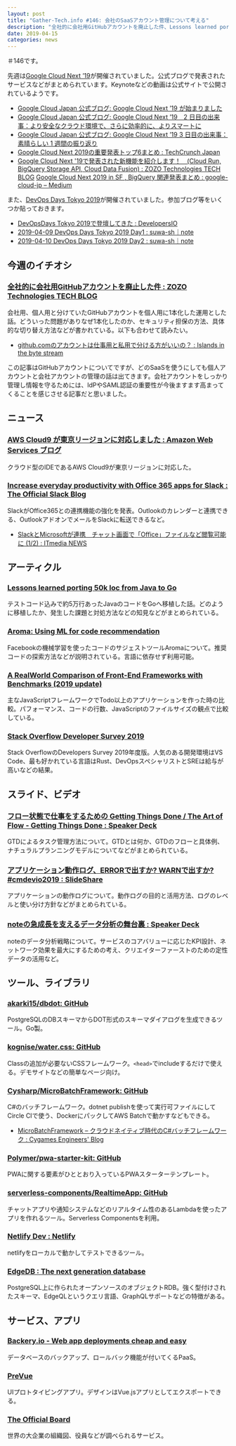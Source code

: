 ```yaml
---
layout: post
title: "Gather-Tech.info #146: 会社のSaaSアカウント管理について考える"
description: "全社的に会社用GitHubアカウントを廃止した件、Lessons learned porting 50k loc from Java to Go、フロー状態で仕事をするための Getting Things Done など"
date: 2019-04-15
categories: news
---
```


＃146です。

先週は[Google Cloud Next ’19](https://cloud.withgoogle.com/next/sf)が開催されていました。公式ブログで発表されたサービスなどがまとめられています。Keynoteなどの動画は公式サイトで公開されているようです。

- [Google Cloud Japan 公式ブログ: Google Cloud Next ’19 が始まりました](https://cloud-ja.googleblog.com/2019/04/next19-recap-day1.html)
- [Google Cloud Japan 公式ブログ: Google Cloud Next ’19　2 日目の出来事：より安全なクラウド環境で、さらに効率的に、よりスマートに](https://cloud-ja.googleblog.com/2019/04/day-2-next-19-working-smarter-better-and-more-securely-cloud.html)
- [Google Cloud Japan 公式ブログ: Google Cloud Next ’19 3 日目の出来事：素晴らしい 1 週間の振り返り](https://cloud-ja.googleblog.com/2019/04/next19-recap-day3.html)
- [Google Cloud Next 2019の重要発表トップ6まとめ : TechCrunch Japan](https://jp.techcrunch.com/2019/04/11/2019-04-10-the-6-most-important-announcements-from-google-cloud-next-2019/)
- [Google Cloud Next '19で発表された新機能を紹介します！　(Cloud Run, BigQuery Storage API, Cloud Data Fusion) : ZOZO Technologies TECH BLOG](https://techblog.zozo.com/entry/google_cloud_next_19)
[Google Cloud Next 2019 in SF , BigQuery 関連発表まとめ : google-cloud-jp – Medium](https://medium.com/google-cloud-jp/bigquery-whats-announced-in-next19-8e09059e830d)

また、[DevOps Days Tokyo 2019](https://www.devopsdaystokyo.org/)が開催されていました。参加ブログ等をいくつか貼っておきます。

- [DevOpsDays Tokyo 2019で登壇してきた : DevelopersIO](https://dev.classmethod.jp/devops/devopsdays-tokyo-2019/)
- [2019-04-09 DevOps Days Tokyo 2019 Day1 : suwa-sh｜note](https://note.mu/suwash/n/n2fb2402c04d5)
- [2019-04-10 DevOps Days Tokyo 2019 Day2 : suwa-sh｜note](https://note.mu/suwash/n/nae910da90e35)

## 今週のイチオシ

### [全社的に会社用GitHubアカウントを廃止した件 : ZOZO Technologies TECH BLOG](https://techblog.zozo.com/entry/github_sso)

会社用、個人用と分けていたGitHubアカウントを個人用に1本化した運用とした話。どういった問題がありなぜ1本化したのか、セキュリティ担保の方法、具体的な切り替え方法などが書かれている。以下も合わせて読みたい。

- [github.comのアカウントは仕事用と私用で分ける方がいいの？ : Islands in the byte stream](https://gfx.hatenablog.com/entry/2016/05/21/212053)

この記事はGitHubアカウントについてですが、どのSaaSを使うにしても個人アカウントと会社アカウントの管理の話は出てきます。会社アカウントをしっかり管理し情報を守るためには、IdPやSAML認証の重要性が今後ますます高まってくることを感じさせる記事だと思いました。

## ニュース

### [AWS Cloud9 が東京リージョンに対応しました : Amazon Web Services ブログ](https://aws.amazon.com/jp/blogs/news/aws-cloud9-tokyo/)

クラウド型のIDEであるAWS Cloud9が東京リージョンに対応した。

### [Increase everyday productivity with Office 365 apps for Slack : The Official Slack Blog](https://slackhq.com/increase-everyday-productivity-with-office-365-apps-for-slack)

SlackがOffice365との連携機能の強化を発表。Outlookのカレンダーと連携できる、OutlookアドオンでメールをSlackに転送できるなど。

- [SlackとMicrosoftが連携　チャット画面で「Office」ファイルなど閲覧可能に (1/2) : ITmedia NEWS](https://www.itmedia.co.jp/news/articles/1904/10/news042.html)

## アーティクル

### [Lessons learned porting 50k loc from Java to Go](https://blog.kowalczyk.info/article/19f2fe97f06a47c3b1f118fd06851fad/lessons-learned-porting-50k-loc-from-java-to-go.html)

テストコード込みで約5万行あったJavaのコードをGoへ移植した話。どのように移植したか、発生した課題と対処方法などの知見などがまとめられている。

### [Aroma: Using ML for code recommendation](https://ai.facebook.com/blog/aroma-ml-for-code-recommendation/)

Facebookの機械学習を使ったコードのサジェストツールAromaについて。推奨コードの探索方法などが説明されている。言語に依存せず利用可能。

### [A RealWorld Comparison of Front-End Frameworks with Benchmarks (2019 update)](https://medium.freecodecamp.org/a-realworld-comparison-of-front-end-frameworks-with-benchmarks-2019-update-4be0d3c78075)

主なJavaScriptフレームワークでTodo以上のアプリケーションを作った時の比較。パフォーマンス、コードの行数、JavaScriptのファイルサイズの観点で比較している。

### [Stack Overflow Developer Survey 2019](https://insights.stackoverflow.com/survey/2019)

Stack OverflowのDevelopers Survey 2019年度版。人気のある開発環境はVS Code、最も好かれている言語はRust、DevOpsスペシャリストとSREは給与が高いなどの結果。

## スライド、ビデオ

### [フロー状態で仕事をするための Getting Things Done / The Art of Flow - Getting Things Done : Speaker Deck](https://speakerdeck.com/south37/the-art-of-flow-getting-things-done)

GTDによるタスク管理方法について。GTDとは何か、GTDのフローと具体例、ナチュラルプランニングモデルについてなどがまとめられている。

### [アプリケーション動作ログ、ERRORで出すか? WARNで出すか? #cmdevio2019 : SlideShare](https://www.slideshare.net/daisuke_m/error-warn)

アプリケーションの動作ログについて。動作ログの目的と活用方法、ログのレベルと使い分け方針などがまとめられている。

### [noteの急成長を支えるデータ分析の舞台裏 : Speaker Deck](https://speakerdeck.com/goando/notefalseji-cheng-chang-wozhi-erudetafen-xi-falsewu-tai-li)

noteのデータ分析戦略について。サービスのコアバリューに応じたKPI設計、ネットワーク効果を最大にするための考え、クリエイターファーストのための定性データの活用など。

## ツール、ライブラリ

### [akarki15/dbdot: GitHub](https://github.com/akarki15/dbdot)

PostgreSQLのDBスキーマからDOT形式のスキーマダイアログを生成できるツール。Go製。

### [kognise/water.css: GitHub](https://github.com/kognise/water.css)

Classの追加が必要ないCSSフレームワーク。`<head>`でincludeするだけで使える。デモサイトなどの簡単なページ向け。

### [Cysharp/MicroBatchFramework: GitHub](https://github.com/Cysharp/MicroBatchFramework/)

C#のバッチフレームワーク。dotnet publishを使って実行可ファイルにしてCircle CIで使う、DockerにパックしてAWS Batchで動かすなどもできる。

- [MicroBatchFramework – クラウドネイティブ時代のC#バッチフレームワーク : Cygames Engineers' Blog](http://tech.cygames.co.jp/archives/3241/)

### [Polymer/pwa-starter-kit: GitHub](https://github.com/Polymer/pwa-starter-kit)

PWAに関する要素がひととおり入っているPWAスターターテンプレート。

### [serverless-components/RealtimeApp: GitHub](https://github.com/serverless-components/RealtimeApp)

チャットアプリや通知システムなどのリアルタイム性のあるLambdaを使ったアプリを作れるツール。Serverless Componentsを利用。

### [Netlify Dev : Netlify](https://www.netlify.com/products/dev/#how-it-works)

netlifyをローカルで動かしてテストできるツール。

### [EdgeDB : The next generation database](https://edgedb.com/)

PostgreSQL上に作られたオープンソースのオブジェクトRDB。強く型付けされたスキーマ、EdgeQLというクエリ言語、GraphQLサポートなどの特徴がある。

## サービス、アプリ

### [Backery.io - Web app deployments cheap and easy](https://backery.io/)

データベースのバックアップ、ロールバック機能が付いてくるPaaS。

### [PreVue](https://prevue.io/#)

UIプロトタイピングアプリ。デザインはVue.jsアプリとしてエクスポートできる。

### [The Official Board](https://www.theofficialboard.jp/)

世界の大企業の組織図、役員などが調べられるサービス。

